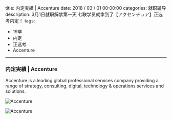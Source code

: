 title: 内定実績 | Accenture
date: 2018 / 03 / 01 00:00:00
categories: 就职辅导
description: 3月1日就职解禁第一天 七联学员就拿到了【アクセンチュア】正选考内定！
tags: 
- 19卒
- 内定
- 正选考
- Accenture

---

### 内定実績 | Accenture

Accenture is a leading global professional services company providing a range of strategy, consulting, digital, technology & operations services and solutions.

![Accenture](http://wx3.sinaimg.cn/mw690/a9a40e85gy1foxkmd5tx3j20hs0hb0te.jpg)

![Accenture](http://wx4.sinaimg.cn/mw690/a9a40e85gy1foxkmdod2fj20ch0m875s.jpg)